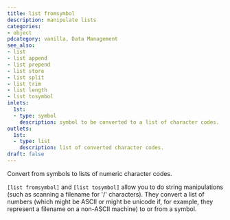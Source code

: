```yaml
---
title: list fromsymbol
description: manipulate lists
categories:
- object
pdcategory: vanilla, Data Management
see_also:
- list
- list append
- list prepend
- list store
- list split
- list trim
- list length
- list tosymbol
inlets:
  1st:
  - type: symbol
    description: symbol to be converted to a list of character codes.
outlets:
  1st:
  - type: list
    description: list of converted character codes.
draft: false
---
```

Convert from symbols to lists of numeric character codes.

`[list fromsymbol]` and `[list tosymbol]` allow you to do string manipulations (such as scanning a filename for '/' characters). They convert a list of numbers (which might be ASCII or might be unicode if, for example, they represent a filename on a non-ASCII machine) to or from a symbol.
